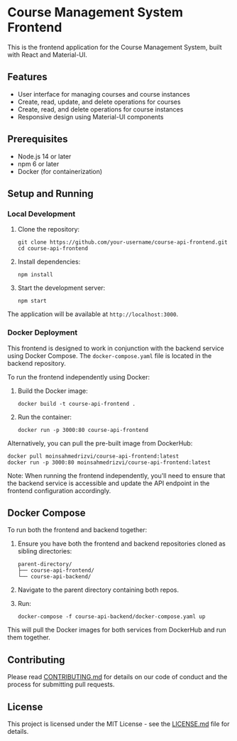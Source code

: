 # Course Management System Frontend

This is the frontend application for the Course Management System, built with React and Material-UI.

## Features

- User interface for managing courses and course instances
- Create, read, update, and delete operations for courses
- Create, read, and delete operations for course instances
- Responsive design using Material-UI components

## Prerequisites

- Node.js 14 or later
- npm 6 or later
- Docker (for containerization)

## Setup and Running

### Local Development

1. Clone the repository:
   ```
   git clone https://github.com/your-username/course-api-frontend.git
   cd course-api-frontend
   ```

2. Install dependencies:
   ```
   npm install
   ```

3. Start the development server:
   ```
   npm start
   ```

The application will be available at `http://localhost:3000`.

### Docker Deployment

This frontend is designed to work in conjunction with the backend service using Docker Compose. The `docker-compose.yaml` file is located in the backend repository.

To run the frontend independently using Docker:

1. Build the Docker image:
   ```
   docker build -t course-api-frontend .
   ```

2. Run the container:
   ```
   docker run -p 3000:80 course-api-frontend
   ```

Alternatively, you can pull the pre-built image from DockerHub:

```
docker pull moinsahmedrizvi/course-api-frontend:latest
docker run -p 3000:80 moinsahmedrizvi/course-api-frontend:latest
```

Note: When running the frontend independently, you'll need to ensure that the backend service is accessible and update the API endpoint in the frontend configuration accordingly.

## Docker Compose

To run both the frontend and backend together:

1. Ensure you have both the frontend and backend repositories cloned as sibling directories:
   ```
   parent-directory/
   ├── course-api-frontend/
   └── course-api-backend/
   ```

2. Navigate to the parent directory containing both repos.

3. Run:
   ```
   docker-compose -f course-api-backend/docker-compose.yaml up
   ```

This will pull the Docker images for both services from DockerHub and run them together.

## Contributing

Please read [CONTRIBUTING.md](CONTRIBUTING.md) for details on our code of conduct and the process for submitting pull requests.

## License

This project is licensed under the MIT License - see the [LICENSE.md](LICENSE.md) file for details.